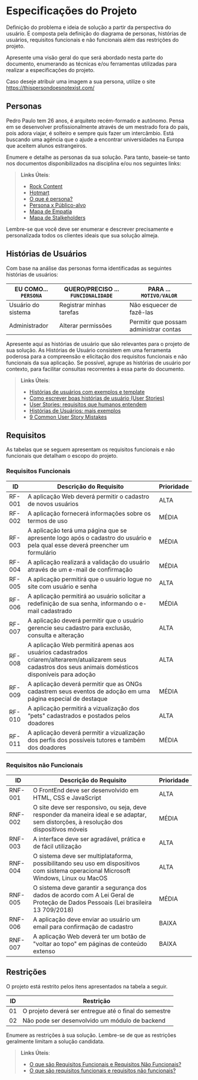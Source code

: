 # Especificações do Projeto

Definição do problema e ideia de solução a partir da perspectiva do usuário. É composta pela definição do  diagrama de personas, histórias de usuários, requisitos funcionais e não funcionais além das restrições do projeto.

Apresente uma visão geral do que será abordado nesta parte do documento, enumerando as técnicas e/ou ferramentas utilizadas para realizar a especificações do projeto.

Caso deseje atribuir uma imagem a sua persona, utilize o site https://thispersondoesnotexist.com/

## Personas

Pedro Paulo tem 26 anos, é arquiteto recém-formado e autônomo. Pensa em se desenvolver profissionalmente através de um mestrado fora do país, pois adora viajar, é solteiro e sempre quis fazer um intercâmbio. Está buscando uma agência que o ajude a encontrar universidades na Europa que aceitem alunos estrangeiros.

Enumere e detalhe as personas da sua solução. Para tanto, baseie-se tanto nos documentos disponibilizados na disciplina e/ou nos seguintes links:

> **Links Úteis**:
> - [Rock Content](https://rockcontent.com/blog/personas/)
> - [Hotmart](https://blog.hotmart.com/pt-br/como-criar-persona-negocio/)
> - [O que é persona?](https://resultadosdigitais.com.br/blog/persona-o-que-e/)
> - [Persona x Público-alvo](https://flammo.com.br/blog/persona-e-publico-alvo-qual-a-diferenca/)
> - [Mapa de Empatia](https://resultadosdigitais.com.br/blog/mapa-da-empatia/)
> - [Mapa de Stalkeholders](https://www.racecomunicacao.com.br/blog/como-fazer-o-mapeamento-de-stakeholders/)
>
Lembre-se que você deve ser enumerar e descrever precisamente e personalizada todos os clientes ideais que sua solução almeja.

## Histórias de Usuários

Com base na análise das personas forma identificadas as seguintes histórias de usuários:

|EU COMO... `PERSONA`| QUERO/PRECISO ... `FUNCIONALIDADE` |PARA ... `MOTIVO/VALOR`                 |
|--------------------|------------------------------------|----------------------------------------|
|Usuário do sistema  | Registrar minhas tarefas           | Não esquecer de fazê-las               |
|Administrador       | Alterar permissões                 | Permitir que possam administrar contas |

Apresente aqui as histórias de usuário que são relevantes para o projeto de sua solução. As Histórias de Usuário consistem em uma ferramenta poderosa para a compreensão e elicitação dos requisitos funcionais e não funcionais da sua aplicação. Se possível, agrupe as histórias de usuário por contexto, para facilitar consultas recorrentes à essa parte do documento.

> **Links Úteis**:
> - [Histórias de usuários com exemplos e template](https://www.atlassian.com/br/agile/project-management/user-stories)
> - [Como escrever boas histórias de usuário (User Stories)](https://medium.com/vertice/como-escrever-boas-users-stories-hist%C3%B3rias-de-usu%C3%A1rios-b29c75043fac)
> - [User Stories: requisitos que humanos entendem](https://www.luiztools.com.br/post/user-stories-descricao-de-requisitos-que-humanos-entendem/)
> - [Histórias de Usuários: mais exemplos](https://www.reqview.com/doc/user-stories-example.html)
> - [9 Common User Story Mistakes](https://airfocus.com/blog/user-story-mistakes/)

## Requisitos

As tabelas que se seguem apresentam os requisitos funcionais e não funcionais que detalham o escopo do projeto.

### Requisitos Funcionais

|ID    | Descrição do Requisito  | Prioridade | 
|------|-----------------------------------------|----| 
|RF-001| A aplicação Web deverá permitir o cadastro de novos usuários | ALTA |  
|RF-002| A aplicação fornecerá informações sobre os termos de uso   | MÉDIA | 
|RF-003| A aplicação terá uma página que se apresente logo após o cadastro do usuário e pela qual esse deverá preencher um formulário  | MÉDIA | 
|RF-004| A aplicação realizará a validação do usuário através de um e-mail de confirmação   | MÉDIA | 
|RF-005| A aplicação permitirá que o usuário logue no site com usuário e senha   | ALTA | 
|RF-006| A aplicação permitirá ao usuário solicitar a redefinição de sua senha, informando o e-mail cadastrado   | MÉDIA | 
|RF-007| A aplicação deverá permitir que o usuário gerencie seu cadastro para exclusão, consulta e alteração  | ALTA | 
|RF-008| A aplicação Web permitirá apenas aos usuários cadastrados criarem/alterarem/atualizarem seus cadastros dos seus animais domésticos disponíveis para adoção   | ALTA | 
|RF-009| A aplicação deverá permitir que as ONGs cadastrem seus eventos de adoção em uma página especial de destaque   | MÉDIA | 
|RF-010| A aplicação permitirá a vizualização dos “pets" cadastrados e postados pelos doadores   | ALTA | 
|RF-011| A aplicação deverá permitir a vizualização dos perfis dos possíveis tutores e também dos doadores   | MÉDIA | 


### Requisitos não Funcionais

|ID     | Descrição do Requisito  |Prioridade |
|-------|-------------------------|----|
|RNF-001| O FrontEnd deve ser desenvolvido em HTML, CSS e JavaScript | ALTA | 
|RNF-002| O site deve ser responsivo, ou seja, deve responder da maneira ideal e se adaptar, sem distorções, à resolução dos dispositivos móveis |  MÉDIA | 
|RNF-003| A interface deve ser agradável, prática e de fácil utilização |  ALTA | 
|RNF-004| O sistema deve ser multiplataforma, possibilitando seu uso em dispositivos com sistema operacional Microsoft Windows, Linux ou MacOS | ALTA |
|RNF-005| O sistema deve garantir a segurança dos dados de acordo com A Lei Geral de Proteção de Dados Pessoais (Lei brasileira 13 709/2018) | MÉDIA |
|RNF-006| A aplicação deve enviar ao usuário um email para confirmação de cadastro | BAIXA |
|RNF-007| A aplicação Web deverá ter um botão de "voltar ao topo" em páginas de conteúdo extenso | BAIXA |


## Restrições

O projeto está restrito pelos itens apresentados na tabela a seguir.

|ID| Restrição                                             |
|--|-------------------------------------------------------|
|01| O projeto deverá ser entregue até o final do semestre |
|02| Não pode ser desenvolvido um módulo de backend        |


Enumere as restrições à sua solução. Lembre-se de que as restrições geralmente limitam a solução candidata.

> **Links Úteis**:
> - [O que são Requisitos Funcionais e Requisitos Não Funcionais?](https://codificar.com.br/requisitos-funcionais-nao-funcionais/)
> - [O que são requisitos funcionais e requisitos não funcionais?](https://analisederequisitos.com.br/requisitos-funcionais-e-requisitos-nao-funcionais-o-que-sao/)

